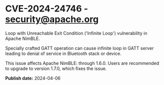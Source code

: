 # CVE-2024-24746 - security@apache.org

Loop with Unreachable Exit Condition ('Infinite Loop') vulnerability in Apache NimBLE. 

Specially crafted GATT operation can cause infinite loop in GATT server leading to denial of service in Bluetooth stack or device.

This issue affects Apache NimBLE: through 1.6.0.
Users are recommended to upgrade to version 1.7.0, which fixes the issue.

**Publish date:** 2024-04-06
